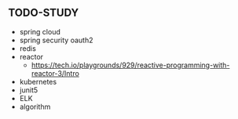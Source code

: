## TODO-STUDY
* spring cloud
* spring security oauth2
* redis
* reactor 
    * https://tech.io/playgrounds/929/reactive-programming-with-reactor-3/Intro
* kubernetes
* junit5
* ELK
* algorithm
